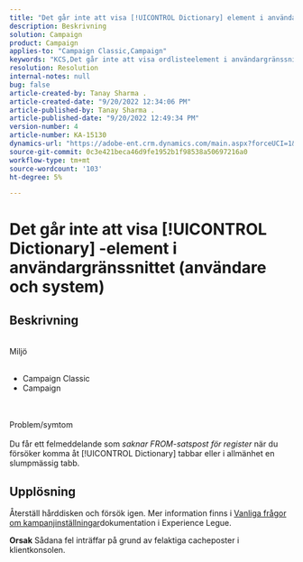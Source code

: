 ```yaml
---
title: "Det går inte att visa [!UICONTROL Dictionary] element i användargränssnittet (användare och system)"
description: Beskrivning
solution: Campaign
product: Campaign
applies-to: "Campaign Classic,Campaign"
keywords: "KCS,Det går inte att visa ordlisteelement i användargränssnittet"
resolution: Resolution
internal-notes: null
bug: false
article-created-by: Tanay Sharma .
article-created-date: "9/20/2022 12:34:06 PM"
article-published-by: Tanay Sharma .
article-published-date: "9/20/2022 12:49:34 PM"
version-number: 4
article-number: KA-15130
dynamics-url: "https://adobe-ent.crm.dynamics.com/main.aspx?forceUCI=1&pagetype=entityrecord&etn=knowledgearticle&id=49ebe07f-e038-ed11-9db1-002248086735"
source-git-commit: 0c3e421beca46d9fe1952b1f98538a50697216a0
workflow-type: tm+mt
source-wordcount: '103'
ht-degree: 5%

---
```


# Det går inte att visa [!UICONTROL Dictionary] -element i användargränssnittet (användare och system)

## Beskrivning

<br>Miljö<br><br>
- Campaign Classic
- Campaign



<br><br>Problem/symtom<br><br>
Du får ett felmeddelande som *saknar FROM-satspost för register* när du försöker komma åt [!UICONTROL Dictionary] tabbar eller i allmänhet en slumpmässig tabb.


## Upplösning






Återställ hårddisken och försök igen. Mer information finns i [Vanliga frågor om kampanjinställningar](https://experienceleague.adobe.com/docs/campaign-classic/using/getting-started/starting-with-adobe-campaign/faq/faq-campaign-config.html?lang=en)dokumentation i Experience Legue.


<b>Orsak</b>
Sådana fel inträffar på grund av felaktiga cacheposter i klientkonsolen.
